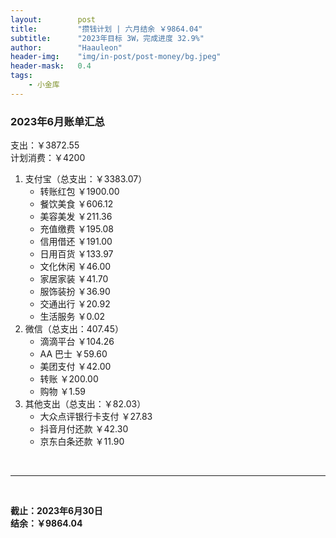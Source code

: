 ```yaml
---
layout:        post
title:         "攒钱计划 | 六月结余 ￥9864.04"
subtitle:      "2023年目标 3W，完成进度 32.9%"
author:        "Haauleon"
header-img:    "img/in-post/post-money/bg.jpeg"
header-mask:   0.4
tags:
    - 小金库
---
```


### 2023年6月账单汇总         
支出：￥3872.55                          
计划消费：￥4200        

1. 支付宝（总支出：￥3383.07）   
    - 转账红包 ￥1900.00   
    - 餐饮美食 ￥606.12        
    - 美容美发 ￥211.36    
    - 充值缴费 ￥195.08 
    - 信用借还 ￥191.00         
    - 日用百货 ￥133.97       
    - 文化休闲 ￥46.00   
    - 家居家装 ￥41.70    
    - 服饰装扮 ￥36.90       
    - 交通出行 ￥20.92
    - 生活服务 ￥0.02           
2. 微信（总支出：407.45）      
    - 滴滴平台 ￥104.26      
    - AA 巴士 ￥59.60    
    - 美团支付 ￥42.00    
    - 转账 ￥200.00   
    - 购物 ￥1.59          
3. 其他支出（总支出：￥82.03）     
    - 大众点评银行卡支付 ￥27.83    
    - 抖音月付还款 ￥42.30    
    - 京东白条还款 ￥11.90   

<br>

---

<br>

**截止：2023年6月30日**     
**结余：￥9864.04**        